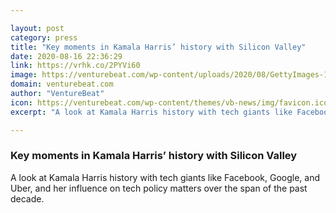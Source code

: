 ```yaml
---

layout: post
category: press
title: "Key moments in Kamala Harris’ history with Silicon Valley"
date: 2020-08-16 22:36:29
link: https://vrhk.co/2PYVi60
image: https://venturebeat.com/wp-content/uploads/2020/08/GettyImages-1145493381.jpg?w=1200&strip=all
domain: venturebeat.com
author: "VentureBeat"
icon: https://venturebeat.com/wp-content/themes/vb-news/img/favicon.ico
excerpt: "A look at Kamala Harris history with tech giants like Facebook, Google, and Uber, and her influence on tech policy matters over the span of the past decade."

---
```


### Key moments in Kamala Harris’ history with Silicon Valley

A look at Kamala Harris history with tech giants like Facebook, Google, and Uber, and her influence on tech policy matters over the span of the past decade.